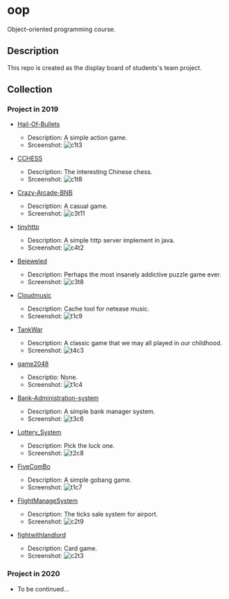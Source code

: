 # oop

 Object-oriented programming course.

## Description

This repo is created as  the display board of students's team project.

## Collection

### Project in 2019

- [Hail-Of-Bullets](https://github.com/iishuu/Hail-Of-Bullets)

  - Description: A simple action game.
  - Srceenshot:
    ![c1t3](./2019/screenshots/c1t3.png)

- [CCHESS](https://github.com/HiramWHL/CCHESS)

  - Description: The interesting Chinese chess.
  - Srceenshot:
    ![c1t8](./2019/screenshots/c1t8.jpg)

- [Crazy-Arcade-BNB](https://github.com/HyperMn/Crazy-Arcade-BNB-)
  - Description: A casual game.
  - Screenshot:
    ![c3t11](2019/screenshots/c3t11.jpg)

- [tinyhttp](https://github.com/ChanthMiao/tinyhttp)
  - Description: A simple http server implement in java.
  - Screenshot:
    ![c4t2](2019/screenshots/c4t2.png)

- [Bejeweled](https://github.com/Morwind-WYW/3_8match3)
  - Description:  Perhaps the most insanely addictive puzzle game ever.
  - Screenshot:
    ![c3t8](2019/screenshots/c3t8.png)

- [Cloudmusic](https://github.com/KingSF5/Cloudmusic)
  - Description: Cache tool for netease music.
  - Screenshot:
    ![t1c9](2019/screenshots/c1t9.jpg)

- [TankWar](https://github.com/HJWinSCU/TankWar)
  - Description: A classic game that we may all played in our childhood.
  - Screenshot:
    ![t4c3](2019/screenshots/c4t3.png)

- [game2048](https://github.com/Superrrtan/finalwork)
  - Descriptio: None.
  - Screenshot:
    ![t1c4](2019/screenshots/c1t4.png)

- [Bank-Administration-system](https://github.com/dalision/Bank-Administration-system)
  - Description: A simple bank manager system.
  - Screenshot:
    ![t3c6](2019/screenshots/c3t6.png)

- [Lottery_System](https://github.com/E-11/Lottery_System)
  - Description: Pick the luck one.
  - Screenshot:
    ![t2c8](2019/screenshots/c2t8.jpg)

- [FiveComBo](https://github.com/Superrrtan/FiveComBo)
  - Description: A simple  gobang game.
  - Screenshot:
    ![t1c7](2019/screenshots/c1t7.png)

- [FlightManageSystem](https://github.com/CenturyOYC/FlightManageSystem)
  - Description: The ticks sale system for airport.
  - Screenshot:
    ![c2t9](2019/screenshots/c2t9.jpg)

- [fightwithlandlord](https://github.com/foreverbeatlong/fightwithlandlord)
  - Description: Card game.
  - Screenshot:
    ![c2t3](2019/screenshots/c2t3.jpg)


### Project in 2020

- To be continued...
